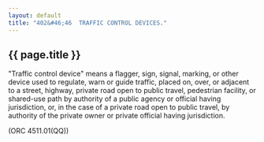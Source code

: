 ```yaml
---
layout: default
title: "402&#46;46  TRAFFIC CONTROL DEVICES."
---
```


{{ page.title }}
----------------

"Traffic control device" means a flagger, sign, signal, marking, or other device used to regulate, warn or guide traffic, placed on, over, or adjacent to a street, highway, private road open to public travel, pedestrian facility, or shared-use path by authority of a public agency or official having jurisdiction, or, in the case of a private road open to public travel, by authority of the private owner or private official having jurisdiction.

(ORC 4511.01(QQ))